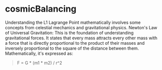 # cosmicBalancing
Understanding the L1 Lagrange Point mathematically involves some concepts from celestial mechanics and gravitational physics.
Newton's Law of Universal Gravitation: This is the foundation of understanding gravitational forces. It states that every mass attracts every other mass with a force that is directly proportional to the product of their masses and inversely proportional to the square of the distance between them. Mathematically, it's expressed as:
>  F = G * (m1 * m2) / r^2 
